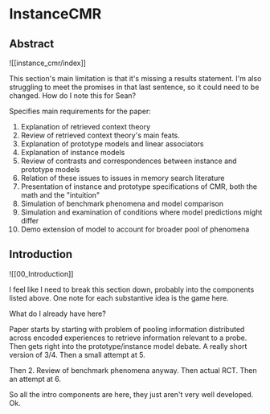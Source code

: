 # InstanceCMR

## Abstract
![[instance_cmr/index]]

This section's main limitation is that it's missing a results statement. I'm also struggling to meet the promises in that last sentence, so it could need to be changed. How do I note this for Sean?

Specifies main requirements for the paper:
1. Explanation of retrieved context theory
2. Review of retrieved context theory's main feats.
3. Explanation of prototype models and linear associators
4. Explanation of instance models
5. Review of contrasts and correspondences between instance and prototype models
6. Relation of these issues to issues in memory search literature
7. Presentation of instance and prototype specifications of CMR, both the math and the "intuition"
8. Simulation of benchmark phenomena and model comparison
9. Simulation and examination of conditions where model predictions might differ
10. Demo extension of model to account for broader pool of phenomena

## Introduction
![[00_Introduction]]

I feel like I need to break this section down, probably into the components listed above. One note for each substantive idea is the game here.

What do I already have here?

Paper starts by starting with problem of pooling information distributed across encoded experiences to retrieve information relevant to a probe. Then gets right into the prototype/instance model debate. A really short version of 3/4. Then a small attempt at 5.

Then 2. Review of benchmark phenomena anyway. Then actual RCT. Then an attempt at 6.

So all the intro components are here, they just aren't very well developed. Ok.